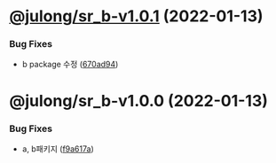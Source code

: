 # [@julong/sr_b-v1.0.1](https://github.com/jl917/sr_lerna_npm_sample/compare/@julong/sr_b-v1.0.0...@julong/sr_b-v1.0.1) (2022-01-13)


### Bug Fixes

* b package 수정 ([670ad94](https://github.com/jl917/sr_lerna_npm_sample/commit/670ad94fefffa8dbaf1dfc8acd51b7c01eaca10a))

# @julong/sr_b-v1.0.0 (2022-01-13)


### Bug Fixes

* a, b패키지 ([f9a617a](https://github.com/jl917/sr_lerna_npm_sample/commit/f9a617aceb61e6fd66928b6a1e3707d9d81713b8))
